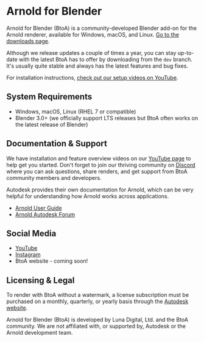 # Arnold for Blender

Arnold for Blender (BtoA) is a community-developed Blender add-on for the Arnold renderer, available for Windows, macOS, and Linux. [Go to the downloads page](https://github.com/lunadigital/btoa/releases).

Although we release updates a couple of times a year, you can stay up-to-date with the latest BtoA has to offer by downloading from the `dev` branch. It's usually quite stable and always has the latest features and bug fixes.

For installation instructions, [check out our setup videos on YouTube](https://www.youtube.com/@arnoldforblender).

## System Requirements
* Windows, macOS, Linux (RHEL 7 or compatible)
* Blender 3.0+ (we officially support LTS releases but BtoA often works on the latest release of Blender)

## Documentation & Support
We have installation and feature overview videos on our [YouTube page]((https://www.youtube.com/@arnoldforblender)) to help get you started. Don't forget to join our thriving community on [Discord](https://discord.com/invite/4QYv3vMGxS) where you can ask questions, share renders, and get support from BtoA community members and developers.

Autodesk provides their own documentation for Arnold, which can be very helpful for understanding how Arnold works across applications.

- [Arnold User Guide](https://help.autodesk.com/view/ARNOL/ENU/?guid=arnold_user_guide_ac_about_arnold_html)
- [Arnold Autodesk Forum](https://forums.autodesk.com/t5/arnold/ct-p/arnold)

## Social Media
- [YouTube](https://www.youtube.com/@arnoldforblender)
- [Instagram](https://www.instagram.com/arnoldforblender/)
- BtoA website - coming soon!

## Licensing & Legal
To render with BtoA without a watermark, a license subscription must be purchased on a monthly, quarterly, or yearly basis through the [Autodesk website](https://www.autodesk.com/products/arnold/overview).

Arnold for Blender (BtoA) is developed by Luna Digital, Ltd. and the BtoA community. We are not affiliated with, or supported by, Autodesk or the Arnold development team.